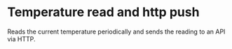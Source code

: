 # Temperature read and http push

Reads the current temperature periodically and sends the reading to an
API via HTTP.
